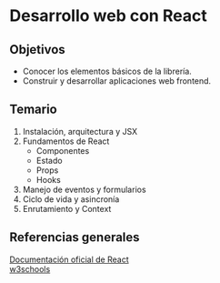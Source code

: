 # Desarrollo web con React

## Objetivos

- Conocer los elementos básicos de la librería.
- Construir y desarrollar aplicaciones web frontend.

## Temario

1. Instalación, arquitectura y JSX
2. Fundamentos de React
   - Componentes
   - Estado
   - Props
   - Hooks
3. Manejo de eventos y formularios
4. Ciclo de vida y asincronía
5. Enrutamiento y Context

## Referencias generales

[Documentación oficial de React](https://es.react.dev/learn)  
[w3schools](https://www.w3schools.com/react/)